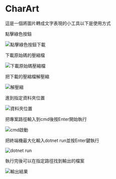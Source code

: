 # CharArt
這是一個將圖片轉成文字表現的小工具以下是使用方式

點擊綠色按鈕

![點擊綠色按鈕下載](https://github.com/user-attachments/assets/7ab4bd4a-7b23-43db-aaf1-245631a30a51)

下載原始碼的壓縮檔

![下載原始碼壓縮檔](https://github.com/user-attachments/assets/143cc925-8245-41bd-b209-165b6b9c09e9)

把下載的壓縮檔解壓縮

![解壓縮](https://github.com/user-attachments/assets/da434e9e-55a4-4f34-a6a6-351adf35988b)

進到指定資料夾位置

![資料夾位置](https://github.com/user-attachments/assets/d86d302d-8d72-4560-b40b-f833ec677027)

把專案路徑輸入到cmd後按Enter開始執行

![cmd啟動](https://github.com/user-attachments/assets/7401a6d5-192c-43d3-bee3-1e1989869f60)

把終端機最大化輸入dotnet run並按Enter鍵執行

![dotnet run](https://github.com/user-attachments/assets/62d04473-c65c-4946-801e-c0c824d1052b)

執行完後可以在指定路徑找到輸出的檔案

![輸出結果](https://github.com/user-attachments/assets/47258f79-8790-439c-b72a-5bb229e30c4f)


